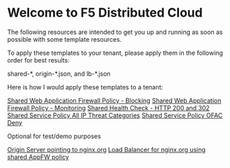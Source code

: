 # Welcome to F5 Distributed Cloud

The following resources are intended to get you up and running as soon as possible with some template resources.

To apply these templates to your tenant, please apply them in the following order for best results:

shared-\*, origin-\*.json, and lb-\*.json

Here is how I would apply these templates to a tenant:

[Shared Web Application Firewall Policy - Blocking](shared-appfw-blocking.json)
[Shared Web Application Firewall Policy - Monitoring](shared-appfw-monitoring.json)
[Shared Health Check - HTTP 200 and 302](shared-hc-http-200-302.json)
[Shared Service Policy All IP Threat Categories](shared-service-policy-ip-threatcategories.json)
[Shared Service Policy OFAC Deny](shared-service-policy-ofac-deny.json)

Optional for test/demo purposes

[Origin Server pointing to nginx.org](origin-nginx.json)
[Load Balancer for nginx.org using shared AppFW policy](lb-nginx.json)
